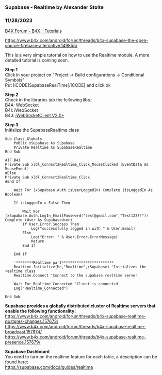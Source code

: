###  Supabase - Realtime by Alexander Stolte
### 11/28/2023
[B4X Forum - B4X - Tutorials](https://www.b4x.com/android/forum/threads/156354/)

<https://www.b4x.com/android/forum/threads/b4x-supabase-the-open-source-firebase-alternative.149855/>  
  
This is a very simple tutorial on how to use the Realtime module. A more detailed tutorial is coming soon.  
  
**Step 1**  
Click in your project on "Project -> Build configurations -> Conditional Symbols"  
Put [ICODE]SupabaseRealTime[/ICODE] and click ok  
  
**Step 2**  
Check in the libraries tab the following libs.:  
 B4A: WebSocket  
 B4I: iWebSocket  
 B4J: [jWebSocketClient V2.0+](https://www.b4x.com/android/forum/threads/jwebsocketclientv2.156357/post-963635)  
  
**Step 3**  
Initialize the SupabaseRealtime class  

```B4X
Sub Class_Globals  
    Public xSupabase As Supabase  
    Private Realtime As SupabaseRealtime  
End Sub  
  
#IF B4J  
Private Sub xlbl_Connect2Realtime_Click_MouseClicked (EventData As MouseEvent)  
#Else  
Private Sub xlbl_Connect2Realtime_Click  
#End If  
   
    Wait For (xSupabase.Auth.isUserLoggedIn) Complete (isLoggedIn As Boolean)  
   
    If isLoggedIn = False Then  
   
        Wait For (xSupabase.Auth.LogIn_EmailPassword("test@gmail.com","Test123!!")) Complete (User As SupabaseUser)  
        If User.Error.Success Then  
            Log("successfully logged in with " & User.Email)  
        Else  
            Log("Error: " & User.Error.ErrorMessage)  
            Return  
        End If  
   
    End If  
   
    '********Realtime part************************  
    Realtime.Initialize(Me,"Realtime",xSupabase) 'Initializes the realtime class  
    Realtime.Connect 'Connect to the supabase realtime server  
   
    Wait For Realtime_Connected 'Client is connected  
    Log("Realtime_Connected")  
   
End Sub
```

  
  
**Supabase provides a globally distributed cluster of Realtime servers that enable the following functionality:**  
<https://www.b4x.com/android/forum/threads/b4x-supabase-realtime-postgres-changes.157673/>  
<https://www.b4x.com/android/forum/threads/b4x-supabase-realtime-broadcast.157674/>  
<https://www.b4x.com/android/forum/threads/b4x-supabase-realtime-presence.157679/>  
  
**Supabase Dashboard**  
You need to turn on the realtime feature for each table, a description can be found here:  
<https://supabase.com/docs/guides/realtime>